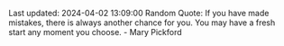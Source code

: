 Last updated: 2024-04-02 13:09:00
Random Quote: If you have made mistakes, there is always another chance for you. You may have a fresh start any moment you choose. - Mary Pickford
